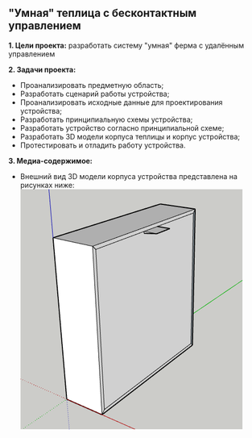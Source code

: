 ## "Умная" теплица с бесконтактным управлением

**1. Цели проекта:** разработать систему "умная" ферма с удалённым управлением

**2. Задачи проекта:**
  - Проанализировать предметную область;
  - Разработать сценарий работы устройства;
  - Проанализировать исходные данные для проектирования устройства;
  - Разработать принципиальную схемы устройства;
  - Разработать устройство согласно принципиальной схеме;
  - Разработать 3D модели корпуса теплицы и корпус устройства;
  - Протестировать и отладить работу устройства.

**3. Медиа-содержимое:**
  - Внешний вид 3D модели корпуса устройства представлена на рисунках ниже:
  ![Фронтальная часть корпуса устройства](/screenshots/3D_models_screenshots/device_case_1.png)
